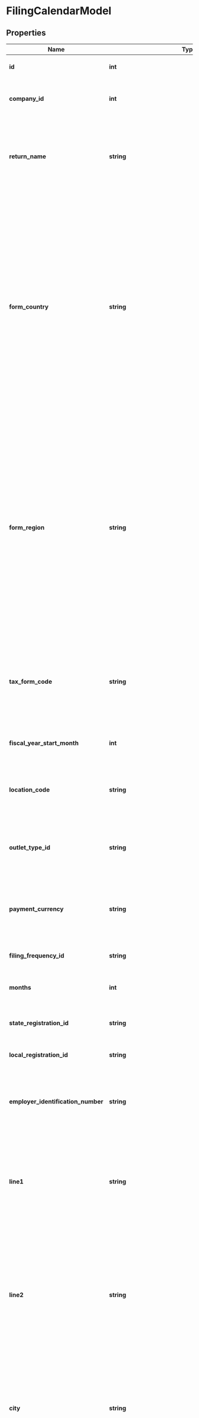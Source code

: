 # FilingCalendarModel

## Properties
Name | Type | Description | Notes
------------ | ------------- | ------------- | -------------
**id** | **int** | The unique ID number of this filing calendar. | [optional] 
**company_id** | **int** | The unique ID number of the company to which this filing calendar belongs. | 
**return_name** | **string** | DEPRECATED - Date: 9/13/2018, Version: 18.10, Message: Please use &#x60;taxFormCode&#x60; instead.  The legacy return name of the tax form to file. | [optional] 
**form_country** | **string** | Name or ISO 3166 code identifying the country that issued the tax form for this filing calendar.                This field supports many different country identifiers:   * Two character ISO 3166 codes   * Three character ISO 3166 codes   * Fully spelled out names of the country in ISO supported languages   * Common alternative spellings for many countries                For a full list of all supported codes and names, please see the Definitions API &#x60;ListCountries&#x60;. | [optional] 
**form_region** | **string** | Name or ISO 3166 code identifying the region that issued the tax form for this filing calendar.                This field supports many different region identifiers:   * Two and three character ISO 3166 region codes   * Fully spelled out names of the region in ISO supported languages   * Common alternative spellings for many regions                For a full list of all supported codes and names, please see the Definitions API &#x60;ListRegions&#x60;. | [optional] 
**tax_form_code** | **string** | The Avalara standard tax form code of the tax form for this filing calendar.  The first two characters of the tax form code  are the ISO 3166 country code of the country that issued this form. | [optional] 
**fiscal_year_start_month** | **int** | The start period of a fiscal year for this form/company | [optional] 
**location_code** | **string** | If this calendar is for a location-specific tax return, specify the location code here.  To file for all locations, leave this value NULL. | [optional] 
**outlet_type_id** | **string** | If this calendar is for a location-specific tax return, specify the location-specific behavior here. | [optional] 
**payment_currency** | **string** | Specify the ISO 4217 currency code for the currency to remit for this tax return.  For all tax returns in the United States, specify \&quot;USD\&quot;. | [optional] 
**filing_frequency_id** | **string** | The frequency on which this tax form is filed. | 
**months** | **int** | A 16-bit bitmap containing a 1 for each month when the return should be filed. | [optional] 
**state_registration_id** | **string** | Tax Registration ID for this Region - in the U.S., this is for your state. | [optional] 
**local_registration_id** | **string** | Tax Registration ID for the local jurisdiction, if any. | [optional] 
**employer_identification_number** | **string** | The Employer Identification Number or Taxpayer Identification Number that is to be used when filing this return. | [optional] 
**line1** | **string** | DEPRECATED - Date: 9/1/2017, Version: 17.9, Message: Field will be no longer be available after the 17.9 release.  The first line of the mailing address that will be used when filling out this tax return. | [optional] 
**line2** | **string** | DEPRECATED - Date: 9/1/2017, Version: 17.9, Message: Field will be no longer be available after the 17.9 release.  The second line of the mailing address that will be used when filling out this tax return.  Please note that some tax forms do not support multiple address lines. | [optional] 
**city** | **string** | DEPRECATED - Date: 9/1/2017, Version: 17.9, Message: Field will be no longer be available after the 17.9 release.  The city name of the mailing address that will be used when filling out this tax return. | [optional] 
**region** | **string** | DEPRECATED - Date: 9/1/2017, Version: 17.9, Message: Field will be no longer be available after the 17.9 release.  The state, region, or province of the mailing address that will be used when filling out this tax return. | [optional] 
**postal_code** | **string** | DEPRECATED - Date: 9/1/2017, Version: 17.9, Message: Field will be no longer be available after the 17.9 release.  The postal code or zip code of the mailing address that will be used when filling out this tax return. | [optional] 
**country** | **string** | DEPRECATED - Date: 9/1/2017, Version: 17.9, Message: Field will be no longer be available after the 17.9 release.  The two character ISO-3166 country code of the mailing address that will be used when filling out this tax return. | [optional] 
**mailing_address_line1** | **string** | The first line of the mailing address that will be used when filling out this tax return. | [optional] 
**mailing_address_line2** | **string** | The second line of the mailing address that will be used when filling out this tax return.  Please note that some tax forms do not support multiple address lines. | [optional] 
**mailing_address_city** | **string** | The city name of the mailing address that will be used when filling out this tax return. | [optional] 
**mailing_address_region** | **string** | Name or ISO 3166 code identifying the region of the mailing address that will be used when filling out this tax return.                This field supports many different region identifiers:   * Two and three character ISO 3166 region codes   * Fully spelled out names of the region in ISO supported languages   * Common alternative spellings for many regions                For a full list of all supported codes and names, please see the Definitions API &#x60;ListRegions&#x60;. | [optional] 
**mailing_address_postal_code** | **string** | The postal code or zip code of the mailing address that will be used when filling out this tax return. | [optional] 
**mailing_address_country** | **string** | Name or ISO 3166 code identifying the country of the mailing address that will be used when filling out this tax return.                This field supports many different country identifiers:   * Two character ISO 3166 codes   * Three character ISO 3166 codes   * Fully spelled out names of the country in ISO supported languages   * Common alternative spellings for many countries                For a full list of all supported codes and names, please see the Definitions API &#x60;ListCountries&#x60;. | [optional] 
**phone** | **string** | The phone number to be used when filing this return. | [optional] 
**customer_filing_instructions** | **string** | Special filing instructions to be used when filing this return.  Please note that requesting special filing instructions may incur additional costs. | [optional] 
**legal_entity_name** | **string** | The legal entity name to be used when filing this return. | [optional] 
**effective_date** | [**\DateTime**](\DateTime.md) | The earliest date for the tax period when this return should be filed.  This date specifies the earliest date for tax transactions that should be reported on this filing calendar.  Please note that tax is usually filed one month in arrears: for example, tax for January transactions is typically filed during the month of February. | 
**end_date** | [**\DateTime**](\DateTime.md) | The last date for the tax period when this return should be filed.  This date specifies the last date for tax transactions that should be reported on this filing calendar.  Please note that tax is usually filed one month in arrears: for example, tax for January transactions is typically filed during the month of February. | [optional] 
**filing_type_id** | **string** | The method to be used when filing this return. | [optional] 
**e_file_username** | **string** | If you file electronically, this is the username you use to log in to the tax authority&#39;s website. | [optional] 
**e_file_password** | **string** | If you file electronically, this is the password or pass code you use to log in to the tax authority&#39;s website. | [optional] 
**prepay_percentage** | **int** | If you are required to prepay a percentage of taxes for future periods, please specify the percentage in whole numbers;  for example, the value 90 would indicate 90%. | [optional] 
**pre_payment_required** | **bool** | Determines if a prepayment is required for this filing calendar | [optional] 
**fixed_prepayment_amount** | **double** | If your company is required to make a prepayment that is designated by a fixed amount each period, please specify the amount here. | [optional] 
**tax_type_id** | **string** | The type of tax to report on this return. | 
**internal_notes** | **string** | Internal filing notes. | [optional] 
**al_sign_on** | **string** | Custom filing information field for Alabama. | [optional] 
**al_access_code** | **string** | Custom filing information field for Alabama. | [optional] 
**me_business_code** | **string** | Custom filing information field for Maine. | [optional] 
**ia_ben** | **string** | Custom filing information field for Iowa. | [optional] 
**ct_reg** | **string** | Custom filing information field for Connecticut. | [optional] 
**other1_name** | **string** | Custom filing information field.  Leave blank. | [optional] 
**other1_value** | **string** | Custom filing information field.  Leave blank. | [optional] 
**other2_name** | **string** | Custom filing information field.  Leave blank. | [optional] 
**other2_value** | **string** | Custom filing information field.  Leave blank. | [optional] 
**other3_name** | **string** | Custom filing information field.  Leave blank. | [optional] 
**other3_value** | **string** | Custom filing information field.  Leave blank. | [optional] 
**tax_authority_id** | **int** | The unique ID of the tax authority of this return. | [optional] 
**tax_authority_name** | **string** | The name of the tax authority of this return. | [optional] 
**tax_authority_type** | **string** | The type description of the tax authority of this return. | [optional] 
**created_date** | [**\DateTime**](\DateTime.md) | The date when this record was created. | [optional] 
**created_user_id** | **int** | The User ID of the user who created this record. | [optional] 
**modified_date** | [**\DateTime**](\DateTime.md) | The date/time when this record was last modified. | [optional] 
**modified_user_id** | **int** | The user ID of the user who last modified this record. | [optional] 
**bulk_account_id** | **string** | User name of bulk account. | [optional] 
**site_code** | **string** | The bulk account site code. | [optional] 
**bulk_account_validation_status** | **string** | The status of the bulk account&#39;s validation. | [optional] 
**settings** | [**\Swagger\Client\Model\CompanyReturnSettingModel[]**](CompanyReturnSettingModel.md) | CompanyReturn settings for complext filing calendar | [optional] 

[[Back to Model list]](../README.md#documentation-for-models) [[Back to API list]](../README.md#documentation-for-api-endpoints) [[Back to README]](../README.md)


